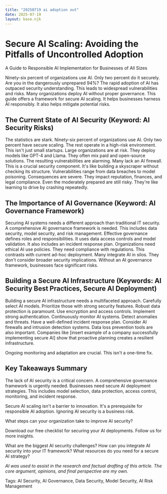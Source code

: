 ```yaml
---
title: "20250719 ai adoption out"
date: 2025-07-19
layout: base.njk
---
```

# Secure AI Scaling: Avoiding the Pitfalls of Uncontrolled Adoption

A Guide to Responsible AI Implementation for Businesses of All Sizes

Ninety-six percent of organizations use AI. Only two percent do it securely. Are you in the dangerously unprepared 94%?  The rapid adoption of AI has outpaced security understanding. This leads to widespread vulnerabilities and risks. Many organizations deploy AI without proper governance. This guide offers a framework for secure AI scaling.  It helps businesses harness AI responsibly. It also helps mitigate potential risks.


## The Current State of AI Security (Keyword: AI Security Risks)

The statistics are stark.  Ninety-six percent of organizations use AI. Only two percent have secure scaling. The rest operate in a high-risk environment.  This isn't just small startups. Large organizations are at risk. They deploy models like GPT-4 and Llama. They often mix paid and open-source solutions. The resulting vulnerabilities are alarming. Many lack an AI firewall.  This is a crucial security component. It's like building a skyscraper without checking its structure. Vulnerabilities range from data breaches to model poisoning. Consequences are severe. They impact reputation, finances, and legal compliance.  Even the moderately prepared are still risky. They're like learning to drive by crashing repeatedly.


## The Importance of AI Governance (Keyword: AI Governance Framework)

Securing AI systems needs a different approach than traditional IT security. A comprehensive AI governance framework is needed. This includes data security, model security, and risk management. Effective governance defines roles and responsibilities. It uses data access controls and model validation.  It also includes an incident response plan. Organizations need ethical AI use policies. They need compliance with regulations. This contrasts with current ad-hoc deployment.  Many integrate AI in silos. They don't consider broader security implications. Without an AI governance framework, businesses face significant risks.


## Building a Secure AI Infrastructure (Keywords: AI Security Best Practices, Secure AI Deployment)

Building a secure AI infrastructure needs a multifaceted approach. Carefully select AI models. Prioritize those with strong security features.  Robust data protection is paramount. Use encryption and access controls. Implement strong authentication. Continuously monitor AI systems. Detect anomalies and threats.  Have a well-defined incident response plan. Consider AI firewalls and intrusion detection systems. Data loss prevention tools are also important. Companies like [insert example of a company successfully implementing secure AI] show that proactive planning creates a resilient infrastructure.

Ongoing monitoring and adaptation are crucial.  This isn't a one-time fix.


## Key Takeaways Summary

The lack of AI security is a critical concern. A comprehensive governance framework is urgently needed. Businesses need secure AI deployment strategies. This includes model selection, data protection, access control, monitoring, and incident response.

Secure AI scaling isn't a barrier to innovation. It's a prerequisite for responsible AI adoption. Ignoring AI security is a business risk.

What steps can your organization take to improve AI security?


Download our free checklist for securing your AI deployments. Follow us for more insights.


What are the biggest AI security challenges?
How can you integrate AI security into your IT framework?
What resources do you need for a secure AI strategy?

*AI was used to assist in the research and factual drafting of this article. The core argument, opinions, and final perspective are my own.*

Tags: AI Security, AI Governance, Data Security, Model Security, AI Risk Management

